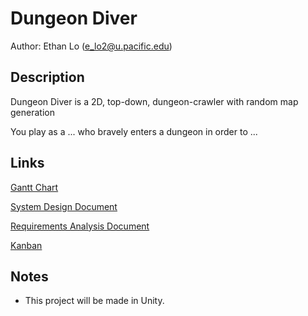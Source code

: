 # Dungeon Diver

Author: Ethan Lo (e_lo2@u.pacific.edu)

## Description

Dungeon Diver is a 2D, top-down, dungeon-crawler with random map generation

You play as a ... who bravely enters a dungeon in order to ...

## Links

[Gantt Chart](https://github.com/comp195/spring-2021-final-project-dungeon-diver/blob/0d4b3124ecc9657e958ffb2c18e2905b7931285c/DungeonDiver_GanttChart.pdf)

[System Design Document](https://github.com/comp195/spring-2021-final-project-dungeon-diver/blob/c5a767f773979b5b45fdc8d9042d21d881fd85c2/Dungeon%20Diver%20-%20System%20Design%20Document.pdf)

[Requirements Analysis Document](https://github.com/comp195/spring-2021-final-project-dungeon-diver/blob/10221fb0f56becbd577f59fcc5b049f6d617ba6d/Dungeon%20Diver%20-%20Requirements%20Analysis%20Document.pdf)

[Kanban](https://github.com/comp195/spring-2021-final-project-dungeon-diver/projects/1)

## Notes

* This project will be made in Unity.
